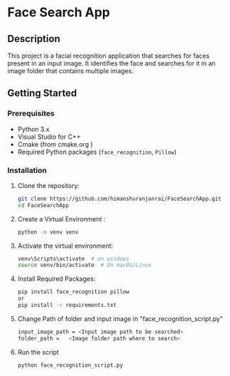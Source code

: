 
# Face Search App

## Description
This project is a facial recognition application that searches for faces present in an input image. It identifies the face and searches for it in an image folder that contains multiple images.

## Getting Started
### Prerequisites
- Python 3.x
- Visual Studio for C++
- Cmake (from cmake.org )
- Required Python packages (`face_recognition`, `Pillow`)
### Installation
1. Clone the repository:
   ```bash
   git clone https://github.com/himanshuranjanrai/FaceSearchApp.git
   cd FaceSearchApp
2. Create a Virtual Environment :
   ```bash
   python -m venv venv
3. Activate the virtual environment:
   ```bash
   venv\Scripts\activate  # on windows
   source venv/bin/activate  # On macOS/Linux
4. Install Required Packages:
   ```bash
   pip install face_recognition pillow
   or
   pip install -r requirements.txt
5. Change Path of folder and input image in "face_recognition_script.py"
   ```bash
   input_image_path = <Input image path to be searched>
   folder_path =   <Image folder path where to search>
6. Run the script
   ```bash
   python face_recognition_script.py
